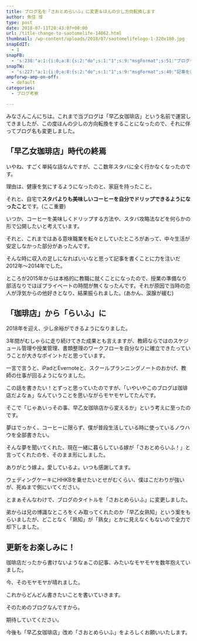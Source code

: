 ```yaml
---
title: ブログ名を「さおとめらいふ」に変更＆ほんの少し方向転換します
author: 魚住 惇
type: post
date: 2018-07-11T20:43:07+00:00
url: /title-change-to-saotomelife-14062.html
thumbnail: /wp-content/uploads/2018/07/saotomelifelogo-1-320x180.jpg
snapEdIT:
  - 1
snapFB:
  - 's:238:"a:1:{i:0;a:8:{s:2:"do";s:1:"1";s:9:"msgFormat";s:51:"ブログを更新しました！%TITLE% %SITENAME%";s:8:"postType";s:1:"A";s:9:"isAutoImg";s:1:"A";s:8:"imgToUse";s:0:"";s:9:"isAutoURL";s:1:"A";s:8:"urlToUse";s:0:"";s:4:"doFB";i:0;}}";'
snapTW:
  - 's:227:"a:1:{i:0;a:8:{s:2:"do";s:1:"1";s:9:"msgFormat";s:40:"記事を書きました: %TITLE%  %URL%";s:8:"attchImg";s:1:"1";s:9:"isAutoImg";s:1:"A";s:8:"imgToUse";s:0:"";s:9:"isAutoURL";s:1:"A";s:8:"urlToUse";s:0:"";s:4:"doTW";i:0;}}";'
ampforwp-amp-on-off:
  - default
categories:
  - ブログ考察

---
```

みなさんこんにちは。これまで当ブログは「早乙女珈琲店」という名前で運営してきましたが、この度ほんの少しの方向転換をすることになったので、それに伴ってブログ名も変更しました。

## 「早乙女珈琲店」時代の終焉

いやね、すごく単純な話なんですが、ここ数年スタバに全く行かなくなったのです。

理由は、健康を気にするようになったのと、家庭を持ったこと。

それと、自宅で**スタバよりも美味しいコーヒーを自分でドリップできるようになったこと**です。(ここ重要)

いつか、コーヒーを美味しくドリップする方法や、スタバ攻略法などを何らかの形で公開したいと考えています。

それと、これまではある意味職業を転々としていたところがあって、中々生活が安定しなかった部分があったんです。

そんな時に収入の足しになればいいなと思って記事を書くことに力を注いだ2012年〜2014年でした。

ところが2015年からは本格的に教職に就くことになったので、授業の準備なり部活なりでほぼプライベートの時間が無くなったんです。それが原因で当時の恋人が浮気からの他好きとなり、結果振られました。(あかん、涙腺が緩む)

## 「珈琲店」から「らいふ」に

2018年を迎え、少し余裕ができるようになりました。

3年間がむしゃらに走り続けてきた成果とも言えますが、教師ならではのスケジュール管理や授業管理、書類整理のワークフローを自分なりに確立できたっていうことが大きなポイントだと思っています。

一言で言うと、iPadとEvernoteと、スクールプランニングノートのおかげ、教師の仕事が回るようになりました。

この話を書きたい！とずっと思っていたのですが、「いやいやこのブログは珈琲店だよなぁ」なんていうことを思いながらモヤモヤしてたんです。

そこで「じゃあいっその事、早乙女珈琲店から変えるか」という考えに至ったのです。

夢はでっかく、コーヒーに限らず、僕が普段生活している時に使っているノウハウを全部書きたい。

そんな夢を聞いてくれた、現在一緒に暮らしている嫁が「さおとめらいふ！」と言ってくれたのを、そのまま形にしました。

ありがとう嫁よ。愛しているよ。いつも感謝してます。

ウェディングケーキにHHKBを乗せたいとせがむくらい、僕はこだわりが強いが、死ぬまで側にいてください。

とまぁそんなわけで、ブログのタイトルを「さおとめらいふ」に変更しました。

弟からは兄の博識なところをくみ取ってくれたのか「早乙女熟知」という案をもらいましたが、どことなく「熟知」が「熟女」とかに見えなくもないので全力で却下しました。

## 更新をお楽しみに！

珈琲店だったから書けないようなぁこの記事、みたいなモヤモヤを数年抱えていました。

今、そのモヤモヤが晴れました。

これからどんどん書きたいことを書いていきます。

そのためのブログなんですから。

期待していてください。

今後も「早乙女珈琲店」改め「さおとめらいふ」をよろしくお願いいたします。